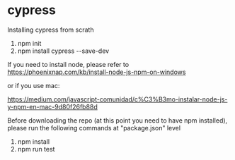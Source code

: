 # cypress

Installing cypress from scrath
1) npm init
2) npm install cypress --save-dev

If you need to install node, please refer to https://phoenixnap.com/kb/install-node-js-npm-on-windows

or if you use mac:

https://medium.com/javascript-comunidad/c%C3%B3mo-instalar-node-js-y-npm-en-mac-9d80f26fb88d


Before downloading the repo (at this point you need to have npm installed), please run the following commands at "package.json" level

1) npm install
2) npm run test 
